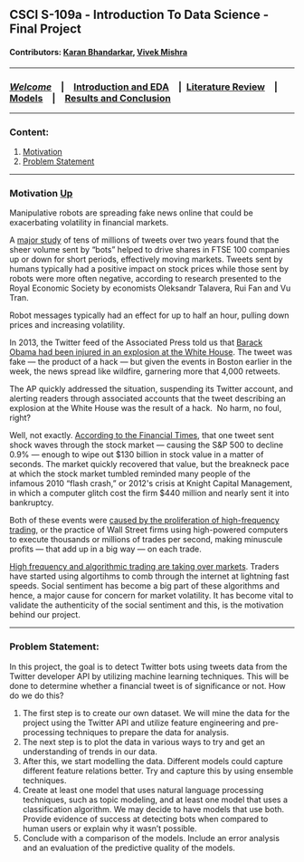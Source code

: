 ## CSCI S-109a - Introduction To Data Science - Final Project
#### Contributors: [Karan Bhandarkar](mailto:karanbhandarkar@gmail.com), [Vivek Mishra](mailto:iblpvivek@icloud.com)
<HR>
  
### [**_Welcome_**](README.md)&emsp;|&emsp;[Introduction and EDA](intro-and-eda.md)&emsp;|&ensp;[Literature Review](lit-review.md)&emsp;|&emsp;[Models](models.md)&emsp;|&emsp;[Results and Conclusion](results-and-concl.md)
<HR>

### Content:
1. [Motivation](#motivation)
2. [Problem Statement](#problem-statement)

<HR>

### Motivation [Up](#content)

Manipulative robots are spreading fake news online that could be exacerbating volatility in financial markets.

A [major study](https://editorialexpress.com/cgi-bin/conference/download.cgi?db_name=RESConf2018&paper_id=874)  of tens of millions of tweets over two years found that the sheer volume sent by “bots” helped to drive shares in FTSE 100 companies up or down for short periods, effectively moving markets. Tweets sent by humans typically had a positive impact on stock prices while those sent by robots were more often negative, according to research presented to the Royal Economic Society by economists Oleksandr Talavera, Rui Fan and Vu Tran.

Robot messages typically had an effect for up to half an hour, pulling down prices and increasing volatility.

In 2013, the Twitter feed of the Associated Press told us that [Barack Obama had been injured in an explosion at the White House](https://www.theguardian.com/business/2013/apr/23/ap-tweet-hack-wall-street-freefall). The tweet was fake — the product of a hack — but given the events in Boston earlier in the week, the news spread like wildfire, garnering more that 4,000 retweets.

The AP quickly addressed the situation, suspending its Twitter account, and alerting readers through associated accounts that the tweet describing an explosion at the White House was the result of a hack.  No harm, no foul, right?

Well, not exactly. [According to the Financial Times](https://www.ft.com/content/33685e56-ac3d-11e2-a063-00144feabdc0#axzz2RLrglMyc), that one tweet sent shock waves through the stock market — causing the S&P 500 to decline 0.9% — enough to wipe out $130 billion in stock value in a matter of seconds. The market quickly recovered that value, but the breakneck pace at which the stock market tumbled reminded many people of the infamous 2010 “flash crash,” or 2012's crisis at Knight Capital Management, in which a computer glitch cost the firm $440 million and nearly sent it into bankruptcy.

Both of these events were [caused by the proliferation of high-frequency trading](http://www.dailymail.co.uk/sciencetech/article-3090221/The-tweet-cost-139-BILLION-Researchers-analyse-impact-hacked-message-claiming-President-Obama-injured-White-House-explosion.html), or the practice of Wall Street firms using high-powered computers to execute thousands or millions of trades per second, making minuscule profits — that add up in a big way — on each trade.

[High frequency and algorithmic trading are taking over markets](https://medium.com/@ruzbehb/high-frequency-and-algo-trading-are-taking-over-markets-what-it-means-for-you-7017dec1308e). Traders have started using algortihms to comb through the internet at lightning fast speeds. Social sentiment has become a big part of these algorithms and hence, a major cause for concern for market volatility. It has become vital to validate the authenticity of the social sentiment and this, is the motivation behind our project.

<HR>
  
### Problem Statement:

In this project, the goal is to detect Twitter bots using tweets data from the Twitter developer API by utilizing machine learning techniques. This will be done to determine whether a financial tweet is of significance or not. How do we do this?
1. The first step is to create our own dataset. We will mine the data for the project using the Twitter API and utilize feature engineering and pre-processing techniques to prepare the data for analysis.
1. The next step is to plot the data in various ways to try and get an understanding of trends in our data.
1. After this, we start modelling the data. Different models could capture different feature relations better. Try and capture this by using ensemble techniques.
1. Create at least one model that uses natural language processing techniques, such as topic modeling, and at least one model that uses a classification algorithm. We may decide to have models that use both. Provide evidence of success at detecting bots when compared to human users or explain why it wasn’t possible. 
1. Conclude with a comparison of the models. Include an error analysis and an evaluation of the predictive quality of the models. 

